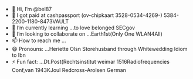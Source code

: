 - 👋 Hi, I’m @bel87
- 👀 I got paid at cashpassport (ov-chipkaart 3528-0534-4269-) 5384-2200-1180-8473VAULT
- 🌱 I’m currently learning ...to love belonged SECgov
- 💞️ I’m looking to collaborate on ...Earth1st(Only One WLAN4All) 
- 📫 How to reach me ...
- 😄 Pronouns: ...Heriette Olsn Storehusband through Whitewedding Idiom to Ibn
- ⚡ Fun fact: ...Dt.Post(Rechtsinstitut weimar 1516Radiofrequencies Conf,van 1943KJoul Redcross-Arolsen German

<!---
bel87/bel87 is a ✨ special ✨ repository because its `README.md` (this file) appears on your GitHub profile.
You can click the Preview link to take a look at your changes.
-chayns.de/hethoogt.aahx
